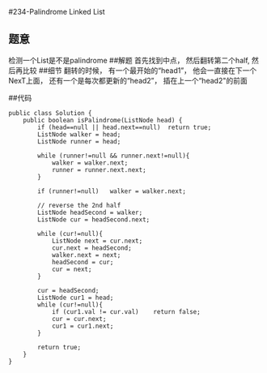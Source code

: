 #234-Palindrome Linked List
## 题意
检测一个List是不是palindrome
##解题
首先找到中点， 然后翻转第二个half, 然后再比较
##细节
翻转的时候， 有一个最开始的“head1”， 他会一直接在下一个NexT上面， 还有一个是每次都更新的“head2”， 插在上一个“head2"的前面

##代码
```
public class Solution {
    public boolean isPalindrome(ListNode head) {
        if (head==null || head.next==null)  return true;
        ListNode walker = head;
        ListNode runner = head;
        
        while (runner!=null && runner.next!=null){
            walker = walker.next;
            runner = runner.next.next;
        }
        
        if (runner!=null)   walker = walker.next;
        
        // reverse the 2nd half
        ListNode headSecond = walker;
        ListNode cur = headSecond.next;
        
        while (cur!=null){
            ListNode next = cur.next;
            cur.next = headSecond;
            walker.next = next;
            headSecond = cur;
            cur = next;
        }
        
        cur = headSecond;
        ListNode cur1 = head;
        while (cur!=null){
            if (cur1.val != cur.val)    return false;
            cur = cur.next;
            cur1 = cur1.next;
        }
        
        return true;
    }
}
```